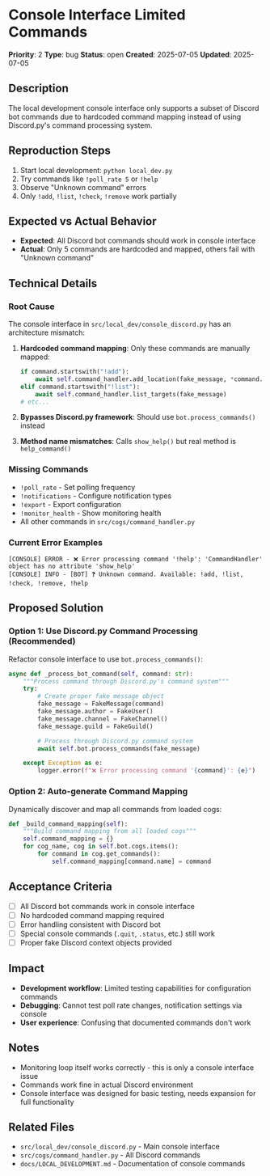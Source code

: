# Console Interface Limited Commands

**Priority**: 2 **Type**: bug **Status**: open **Created**: 2025-07-05
**Updated**: 2025-07-05

## Description

The local development console interface only supports a subset of Discord bot
commands due to hardcoded command mapping instead of using Discord.py's command
processing system.

## Reproduction Steps

1. Start local development: `python local_dev.py`
2. Try commands like `!poll_rate 5` or `!help`
3. Observe "Unknown command" errors
4. Only `!add`, `!list`, `!check`, `!remove` work partially

## Expected vs Actual Behavior

- **Expected**: All Discord bot commands should work in console interface
- **Actual**: Only 5 commands are hardcoded and mapped, others fail with
  "Unknown command"

## Technical Details

### Root Cause

The console interface in `src/local_dev/console_discord.py` has an architecture
mismatch:

1. **Hardcoded command mapping**: Only these commands are manually mapped:

   ```python
   if command.startswith("!add"):
       await self.command_handler.add_location(fake_message, *command.split()[1:])
   elif command.startswith("!list"):
       await self.command_handler.list_targets(fake_message)
   # etc...
   ```

2. **Bypasses Discord.py framework**: Should use `bot.process_commands()`
   instead
3. **Method name mismatches**: Calls `show_help()` but real method is
   `help_command()`

### Missing Commands

- `!poll_rate` - Set polling frequency
- `!notifications` - Configure notification types
- `!export` - Export configuration
- `!monitor_health` - Show monitoring health
- All other commands in `src/cogs/command_handler.py`

### Current Error Examples

```
[CONSOLE] ERROR - ❌ Error processing command '!help': 'CommandHandler' object has no attribute 'show_help'
[CONSOLE] INFO - [BOT] ❓ Unknown command. Available: !add, !list, !check, !remove, !help
```

## Proposed Solution

### Option 1: Use Discord.py Command Processing (Recommended)

Refactor console interface to use `bot.process_commands()`:

```python
async def _process_bot_command(self, command: str):
    """Process command through Discord.py's command system"""
    try:
        # Create proper fake message object
        fake_message = FakeMessage(command)
        fake_message.author = FakeUser()
        fake_message.channel = FakeChannel()
        fake_message.guild = FakeGuild()

        # Process through Discord.py command system
        await self.bot.process_commands(fake_message)

    except Exception as e:
        logger.error(f"❌ Error processing command '{command}': {e}")
```

### Option 2: Auto-generate Command Mapping

Dynamically discover and map all commands from loaded cogs:

```python
def _build_command_mapping(self):
    """Build command mapping from all loaded cogs"""
    self.command_mapping = {}
    for cog_name, cog in self.bot.cogs.items():
        for command in cog.get_commands():
            self.command_mapping[command.name] = command
```

## Acceptance Criteria

- [ ] All Discord bot commands work in console interface
- [ ] No hardcoded command mapping required
- [ ] Error handling consistent with Discord bot
- [ ] Special console commands (`.quit`, `.status`, etc.) still work
- [ ] Proper fake Discord context objects provided

## Impact

- **Development workflow**: Limited testing capabilities for configuration
  commands
- **Debugging**: Cannot test poll rate changes, notification settings via
  console
- **User experience**: Confusing that documented commands don't work

## Notes

- Monitoring loop itself works correctly - this is only a console interface
  issue
- Commands work fine in actual Discord environment
- Console interface was designed for basic testing, needs expansion for full
  functionality

## Related Files

- `src/local_dev/console_discord.py` - Main console interface
- `src/cogs/command_handler.py` - All Discord commands
- `docs/LOCAL_DEVELOPMENT.md` - Documentation of console commands
